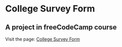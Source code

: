 # College Survey Form

## A project in freeCodeCamp course

Visit the page: [College Survey Form](https://kayt256.github.io/survey-form/)
